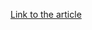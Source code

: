 [Link to the article](https://cybersecurity.att.com/blogs/labs-research/scanbox-a-reconnaissance-framework-used-on-watering-hole-attacks)
